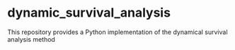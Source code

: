 # dynamic_survival_analysis
This repository provides a Python implementation of the dynamical survival analysis method
